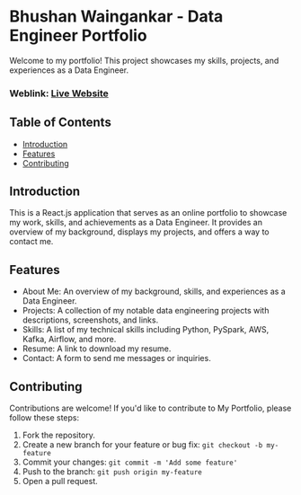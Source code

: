 # Bhushan Waingankar - Data Engineer Portfolio
Welcome to my portfolio! This project showcases my skills, projects, and experiences as a Data Engineer.

### Weblink: [Live Website](https://bhushankorg.github.io)

## Table of Contents
- [Introduction](#introduction)
- [Features](#features)
- [Contributing](#contributing)

## Introduction
This is a React.js application that serves as an online portfolio to showcase my work, skills, and achievements as a Data Engineer. It provides an overview of my background, displays my projects, and offers a way to contact me.

## Features
- About Me: An overview of my background, skills, and experiences as a Data Engineer.
- Projects: A collection of my notable data engineering projects with descriptions, screenshots, and links.
- Skills: A list of my technical skills including Python, PySpark, AWS, Kafka, Airflow, and more.
- Resume: A link to download my resume.
- Contact: A form to send me messages or inquiries.

## Contributing
Contributions are welcome! If you'd like to contribute to My Portfolio, please follow these steps:

1. Fork the repository.
2. Create a new branch for your feature or bug fix: `git checkout -b my-feature`
3. Commit your changes: `git commit -m 'Add some feature'`
4. Push to the branch: `git push origin my-feature`
5. Open a pull request.
